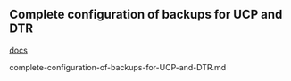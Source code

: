 ## Complete configuration of backups for UCP and DTR

[docs](https://docs.docker.com/datacenter/ucp/2.2/guides/admin/backups-and-disaster-recovery/)


complete-configuration-of-backups-for-UCP-and-DTR.md
